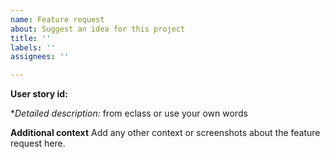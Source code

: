 ```yaml
---
name: Feature request
about: Suggest an idea for this project
title: ''
labels: ''
assignees: ''

---
```


**User story id:**

**Detailed description:*
from eclass or use your own words

**Additional context**
Add any other context or screenshots about the feature request here.
